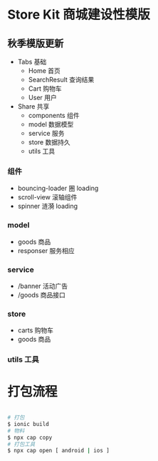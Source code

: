 # Store Kit 商城建设性模版

## 秋季模版更新

- Tabs 基础
  - Home 首页
  - SearchResult 查询结果
  - Cart 购物车
  - User 用户
- Share 共享
  - components 组件
  - model 数据模型
  - service 服务
  - store 数据持久
  - utils 工具

### 组件

- bouncing-loader 圈 loading
- scroll-view 滚轴组件
- spinner 涟漪 loading

### model

- goods 商品
- responser 服务相应

### service

- /banner 活动广告
- /goods 商品接口

### store

- carts 购物车
- goods 商品

### utils 工具

# 打包流程

```bash

# 打包
$ ionic build
# 物料
$ npx cap copy
# 打包工具
$ npx cap open [ android | ios ]

```
